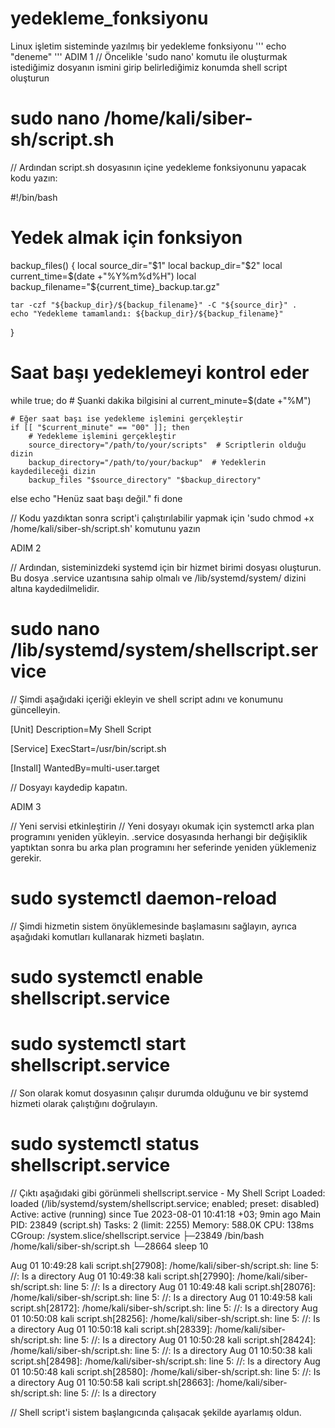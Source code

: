 # yedekleme_fonksiyonu
Linux işletim sisteminde yazılmış bir yedekleme fonksiyonu 
'''
echo "deneme"
'''
ADIM 1
// Öncelikle 'sudo nano' komutu ile oluşturmak istediğimiz dosyanın ismini girip belirlediğimiz konumda shell script oluşturun
# sudo nano /home/kali/siber-sh/script.sh 
// Ardından script.sh dosyasının içine yedekleme fonksiyonunu yapacak kodu yazın:

#!/bin/bash
 
# Yedek almak için fonksiyon
backup_files() {
    local source_dir="$1"
    local backup_dir="$2"
    local current_time=$(date +"%Y%m%d%H")
    local backup_filename="${current_time}_backup.tar.gz"

    tar -czf "${backup_dir}/${backup_filename}" -C "${source_dir}" .
    echo "Yedekleme tamamlandı: ${backup_dir}/${backup_filename}"
}

# Saat başı yedeklemeyi kontrol eder
while true; do
    # Şuanki dakika bilgisini al
    current_minute=$(date +"%M")

    # Eğer saat başı ise yedekleme işlemini gerçekleştir
    if [[ "$current_minute" == "00" ]]; then
        # Yedekleme işlemini gerçekleştir
        source_directory="/path/to/your/scripts"  # Scriptlerin olduğu dizin
        backup_directory="/path/to/your/backup"  # Yedeklerin kaydedileceği dizin
        backup_files "$source_directory" "$backup_directory"
else
    echo "Henüz saat başı değil."
fi
done

// Kodu yazdıktan sonra script'i çalıştırılabilir yapmak için 'sudo chmod +x /home/kali/siber-sh/script.sh' komutunu yazın

ADIM 2

// Ardından, sisteminizdeki systemd için bir hizmet birimi dosyası oluşturun. Bu dosya .service uzantısına sahip olmalı ve /lib/systemd/system/ dizini altına kaydedilmelidir.
# sudo nano /lib/systemd/system/shellscript.service 
// Şimdi aşağıdaki içeriği ekleyin ve shell script adını ve konumunu güncelleyin.

[Unit]
Description=My Shell Script

[Service]
ExecStart=/usr/bin/script.sh

[Install]
WantedBy=multi-user.target

// Dosyayı kaydedip kapatın.

ADIM 3

// Yeni servisi etkinleştirin
// Yeni dosyayı okumak için systemctl arka plan programını yeniden yükleyin. .service dosyasında herhangi bir değişiklik yaptıktan sonra bu arka plan programını her seferinde yeniden yüklemeniz gerekir.
# sudo systemctl daemon-reload 
// Şimdi hizmetin sistem önyüklemesinde başlamasını sağlayın, ayrıca aşağıdaki komutları kullanarak hizmeti başlatın.
# sudo systemctl enable shellscript.service 
# sudo systemctl start shellscript.service 
// Son olarak komut dosyasının çalışır durumda olduğunu ve bir systemd hizmeti olarak çalıştığını doğrulayın.
# sudo systemctl status shellscript.service 

// Çıktı aşağıdaki gibi görünmeli
shellscript.service - My Shell Script
     Loaded: loaded (/lib/systemd/system/shellscript.service; enabled; preset: disabled)
     Active: active (running) since Tue 2023-08-01 10:41:18 +03; 9min ago
   Main PID: 23849 (script.sh)
      Tasks: 2 (limit: 2255)
     Memory: 588.0K
        CPU: 138ms
     CGroup: /system.slice/shellscript.service
             ├─23849 /bin/bash /home/kali/siber-sh/script.sh
             └─28664 sleep 10

Aug 01 10:49:28 kali script.sh[27908]: /home/kali/siber-sh/script.sh: line 5: //: Is a directory
Aug 01 10:49:38 kali script.sh[27990]: /home/kali/siber-sh/script.sh: line 5: //: Is a directory
Aug 01 10:49:48 kali script.sh[28076]: /home/kali/siber-sh/script.sh: line 5: //: Is a directory
Aug 01 10:49:58 kali script.sh[28172]: /home/kali/siber-sh/script.sh: line 5: //: Is a directory
Aug 01 10:50:08 kali script.sh[28256]: /home/kali/siber-sh/script.sh: line 5: //: Is a directory
Aug 01 10:50:18 kali script.sh[28339]: /home/kali/siber-sh/script.sh: line 5: //: Is a directory
Aug 01 10:50:28 kali script.sh[28424]: /home/kali/siber-sh/script.sh: line 5: //: Is a directory
Aug 01 10:50:38 kali script.sh[28498]: /home/kali/siber-sh/script.sh: line 5: //: Is a directory
Aug 01 10:50:48 kali script.sh[28580]: /home/kali/siber-sh/script.sh: line 5: //: Is a directory
Aug 01 10:50:58 kali script.sh[28663]: /home/kali/siber-sh/script.sh: line 5: //: Is a directory

// Shell script'i sistem başlangıcında çalışacak şekilde ayarlamış oldun.
